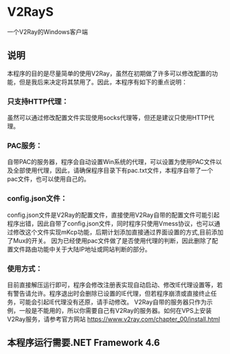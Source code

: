 # V2RayS
一个V2Ray的Windows客户端

## 说明
本程序的目的是尽量简单的使用V2Ray，虽然在初期做了许多可以修改配置的功能，但是我后来决定将其禁用了。因此，本程序有如下的重点说明：
### 只支持HTTP代理：
虽然可以通过修改配置文件实现使用socks代理等，但还是建议只使用HTTP代理。
### PAC服务：
自带PAC的服务器，程序会自动设置Win系统的代理，可以设置为使用PAC文件以及全部使用代理，因此，请确保程序目录下有pac.txt文件，本程序自带了一个pac文件，也可以使用自己的。
### config.json文件：
config.json文件是V2Ray的配置文件，直接使用V2Ray自带的配置文件可能引起程序出错，因此自带了config.json文件，同时程序只使用Vmess协议，也可以通过修改这个文件实现mKcp功能，后期计划添加直接通过界面设置的方式,目前添加了Mux的开关。
因为已经使用pac文件做了是否使用代理的判断，因此删除了配置文件路由功能中关于大陆IP地址或网站判断的部分。
### 使用方式：
目前直接解压运行即可，程序会修改注册表实现自动启动、修改IE代理设置等，若有警告请允许。程序退出时会删除已设置的IE代理，但若程序崩溃或直接终止任务，可能会引起IE代理没有还原，请手动修改。
V2Ray自带的服务器只作为示例，一般是不能用的，所以你需要自己有V2Ray的服务器。如何在VPS上安装V2Ray服务，请参考官方网站
https://www.v2ray.com/chapter_00/install.html

## 本程序运行需要.NET Framework 4.6
